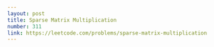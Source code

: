 ```yaml
---
layout: post
title: Sparse Matrix Multiplication
number: 311
link: https://leetcode.com/problems/sparse-matrix-multiplication
---
```

